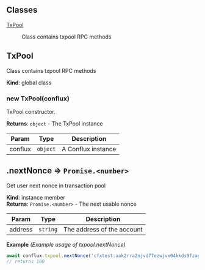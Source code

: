 ## Classes

<dl>
<dt><a href="#TxPool">TxPool</a></dt>
<dd><p>Class contains txpool RPC methods</p>
</dd>
</dl>

<a name="TxPool"></a>

## TxPool
Class contains txpool RPC methods

**Kind**: global class  
<a name="new_TxPool_new"></a>

### new TxPool(conflux)
TxPool constructor.

**Returns**: <code>object</code> - The TxPool instance  

| Param | Type | Description |
| --- | --- | --- |
| conflux | <code>object</code> | A Conflux instance |

<a name="nextNonce"></a>

## .nextNonce ⇒ <code>Promise.&lt;number&gt;</code>
Get user next nonce in transaction pool

**Kind**: instance member  
**Returns**: <code>Promise.&lt;number&gt;</code> - The next usable nonce  

| Param | Type | Description |
| --- | --- | --- |
| address | <code>string</code> | The address of the account |

**Example** *(Example usage of txpool.nextNonce)*  
```js
await conflux.txpool.nextNonce('cfxtest:aak2rra2njvd77ezwjvx04kkds9fzagfe6d5r8e957');
// returns 100
```
